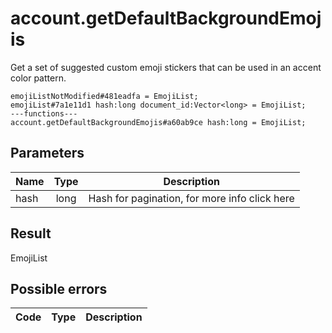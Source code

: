 # account.getDefaultBackgroundEmojis
Get a set of suggested custom emoji stickers that can be used in an accent color pattern.

```
emojiListNotModified#481eadfa = EmojiList;
emojiList#7a1e11d1 hash:long document_id:Vector<long> = EmojiList;
---functions---
account.getDefaultBackgroundEmojis#a60ab9ce hash:long = EmojiList;
```

## Parameters
| Name | Type | Description |
| ---- | :----: | ----------- |
| hash | long | Hash for pagination, for more info click here |


## Result
EmojiList

## Possible errors
| Code | Type | Description |
| ---- | :----: | ----------- |

